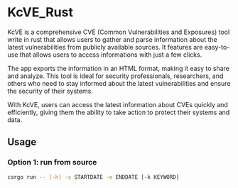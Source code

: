# KcVE_Rust
KcVE is a comprehensive CVE (Common Vulnerabilities and Exposures) tool write in rust that allows users to gather and parse information about the latest vulnerabilities from publicly available sources. It features are easy-to-use that allows users to access informations with just a few clicks.

The app exports the information in an HTML format, making it easy to share and analyze. This tool is ideal for security professionals, researchers, and others who need to stay informed about the latest vulnerabilities and ensure the security of their systems.

With KcVE, users can access the latest information about CVEs quickly and efficiently, giving them the ability to take action to protect their systems and data.

## Usage

### Option 1: run from source

```bash
cargo run -- [-h] -s STARTDATE -e ENDDATE [-k KEYWORD]
```